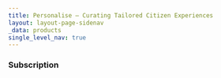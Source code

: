 ```yaml
---
title: Personalise – Curating Tailored Citizen Experiences
layout: layout-page-sidenav
_data: products
single_level_nav: true
---
```


### Subscription
